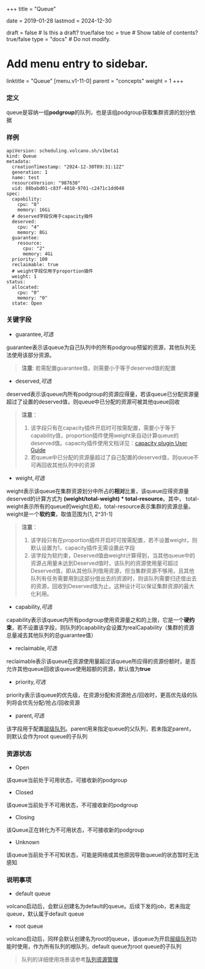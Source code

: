 +++
title =  "Queue"


date = 2019-01-28
lastmod = 2024-12-30

draft = false  # Is this a draft? true/false
toc = true  # Show table of contents? true/false
type = "docs"  # Do not modify.

# Add menu entry to sidebar.
linktitle = "Queue"
[menu.v1-11-0]
  parent = "concepts"
  weight = 1
+++

### 定义
queue是容纳一组**podgroup**的队列，也是该组podgroup获取集群资源的划分依据

### 样例
```shell
apiVersion: scheduling.volcano.sh/v1beta1
kind: Queue
metadata:
  creationTimestamp: "2024-12-30T09:31:12Z"
  generation: 1
  name: test
  resourceVersion: "987630"
  uid: 88babd01-c83f-4010-9701-c2471c1dd040
spec:
  capability:
    cpu: "8"
    memory: 16Gi
  # deserved字段仅用于capacity插件
  deserved:
    cpu: "4"
    memory: 8Gi
  guarantee:
    resource:
      cpu: "2"
      memory: 4Gi
  priority: 100
  reclaimable: true
  # weight字段仅用于proportion插件
  weight: 1
status:
  allocated:
    cpu: "0"
    memory: "0"
  state: Open
```

### 关键字段
* guarantee,*可选*

guarantee表示该queue为自己队列中的所有podgroup预留的资源，其他队列无法使用该部分资源。

> **注意**: 若需配置guarantee值，则需要小于等于deserved值的配置

* deserved,*可选*

deserved表示该queue内所有podgroup的资源应得量，若该queue已分配资源量超过了设置的deserved值，则queue中已分配的资源可被其他queue回收

> **注意**：
> 
> 1. 该字段只有在capacity插件开启时可按需配置，需要小于等于capability值，proportion插件使用weight来自动计算queue的deserved值。capacity插件使用文档详见：[capacity plugin User Guide](https://github.com/volcano-sh/volcano/blob/5b817b1cdf3a5638ba38e934b44af051c9fb419e/docs/user-guide/how_to_use_capacity_plugin.md)
> 2. 若queue中已分配的资源量超过了自己配置的deserved值，则queue不可再回收其他队列中的资源
<!--目前capacity插件使用指导文档引用的是github中的链接，后续若官方网站文档中添加了中文的capacity插件使用指导，则替换为官方网站中的文档链接-->

* weight,*可选*

weight表示该queue在集群资源划分中所占的**相对**比重，该queue应得资源量deserved的计算方式为 **(weight/total-weight) * total-resource**。其中，
total-weight表示所有的queue的weight总和，total-resource表示集群的资源总量。weight是一个**软约束**，取值范围为[1, 2^31-1]

> **注意**：
> 
> 1. 该字段只有在proportion插件开启时可按需配置，若不设置weight，则默认设置为1，capacity插件无需设置此字段
> 2. 该字段为软约束，Deserved值由weight计算得到，当其他queue中的资源占用量未达到Deserved值时，该队列的资源使用量可超过Deserved值，即从其他队列借用资源，但当集群资源不够用，且其他队列有任务需要用到这部分借出去的资源时，则该队列需要归还借出去的资源，回收到Deserved值为止。这种设计可以保证集群资源的最大化利用。

* capability,*可选*

capability表示该queue内所有podgroup使用资源量之和的上限，它是一个**硬约束**，若不设置该字段，则队列的capability会设置为realCapability（集群的资源总量减去其他队列的总guarantee值）

* reclaimable,*可选*

reclaimable表示该queue在资源使用量超过该queue所应得的资源份额时，是否允许其他queue回收该queue使用超额的资源，默认值为**true**

* priority,*可选*

priority表示该queue的优先级，在资源分配和资源抢占/回收时，更高优先级的队列将会优先分配/抢占/回收资源

* parent,*可选*

该字段用于配置[层级队列](/zh/docs/hierarchical_queue)。parent用来指定queue的父队列，若未指定parent，则默认会作为root queue的子队列

### 资源状态
* Open

该queue当前处于可用状态，可接收新的podgroup

* Closed

该queue当前处于不可用状态，不可接收新的podgroup

* Closing

该Queue正在转化为不可用状态，不可接收新的podgroup

* Unknown

该queue当前处于不可知状态，可能是网络或其他原因导致queue的状态暂时无法感知

### 说明事项
* default queue

volcano启动后，会默认创建名为default的queue。后续下发的job，若未指定queue，默认属于default queue

* root queue

volcano启动后，同样会默认创建名为root的queue，该queue为开启[层级队列](/zh/docs/hierarchical_queue)功能时使用，作为所有队列的根队列，default queue为root queue的子队列

> 队列的详细使用场景请参考[队列资源管理](/zh/docs/queue_resource_management)